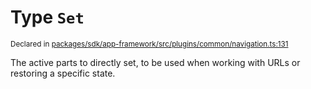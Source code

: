 # Type `Set`
<sub>Declared in [packages/sdk/app-framework/src/plugins/common/navigation.ts:131](https://github.com/dxos/dxos/blob/ee0bfefcb/packages/sdk/app-framework/src/plugins/common/navigation.ts#L131)</sub>


The active parts to directly set, to be used when working with URLs or restoring a specific state.



